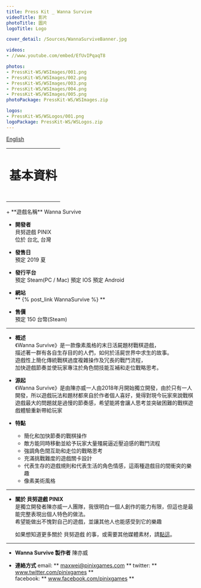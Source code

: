 ```yaml
---
title: Press Kit _ Wanna Survive
videoTitle: 影片
photoTitle: 圖片
logoTitle: Logo

cover_detail: /Sources/WannaSurviveBanner.jpg

videos: 
- //www.youtube.com/embed/EfUvIPqaqT8

photos: 
- PressKit-WS/WSImages/001.png
- PressKit-WS/WSImages/002.png
- PressKit-WS/WSImages/003.png
- PressKit-WS/WSImages/004.png
- PressKit-WS/WSImages/005.png
photoPackage: PressKit-WS/WSImages.zip

logos: 
- PressKit-WS/WSLogos/001.png
logoPackage: PressKit-WS/WSLogos.zip
---
```

<!--統一管理連結-->
[PINIXPressKitLink]: /PressKit-PINIX/zh-TW/
<!--統一管理連結-->
<a href="../en/" class="button small" target=_self>English</a>
<table><td><h1>基本資料<h1></td></table>
+ **遊戲名稱**  
Wanna Survive

+ **開發者**  
貝努遊戲 PINIX  
位於 台北, 台灣   

+ **發售日**  
預定 2019 夏

+ **發行平台**  
預定 Steam(PC / Mac)  <!--要更新連結-->
預定 IOS
預定 Android

+ **網站**  
** {% post_link WannaSurvive %} **

+ **售價**  
預定 150 台幣(Steam)
---
+ **概述**  
《Wanna Survive》是一款像素風格的末日活屍題材戰棋遊戲，  
描述著一群有各自生存目的的人們，如何於活屍世界中求生的故事。  
遊戲性上簡化傳統戰棋過度複雜操作及冗長的戰鬥流程，  
加快遊戲節奏並使玩家專注於角色間技能互補和走位戰略思考。

+ **源起**  
《Wanna Survive》是由陳亦威一人由2018年月開始獨立開發，由於只有一人開發，所以遊戲玩法和題材都來自於作者個人喜好，覺得對現今玩家來說戰棋遊戲最大的問題就是過慢的節奏感，希望能將會讓人思考並突破困難的戰棋遊戲體驗重新帶給玩家

+ **特點**
	+ 簡化和加快節奏的戰棋操作
	+ 敵方能同時移動並給予玩家大量殭屍逼近壓迫感的戰鬥流程
	+ 強調角色間互助和走位的戰略思考
	+ 充滿挑戰難度的遊戲關卡設計
	+ 代表生存的遊戲規則和代表生活的角色情感，這兩種遊戲目的間衝突的樂趣
	+ 像素美術風格

---
<!--獎項 和 認可-->
<!--相關報導-->
+ **關於 貝努遊戲 PINIX**  
是獨立開發者陳亦威一人團隊，我很明白一個人創作的能力有限，但這也是最能完整表現出個人特色的做法。  
希望能做出不愧對自己的遊戲，並讓其他人也能感受到它的樂趣  

	如果想知道更多關於 貝努遊戲 的事，或需要其他媒體素材，請[點這][PINIXPressKitLink]。  

---
+ **Wanna Survive 製作者**
陳亦威

+ **連絡方式**
email: ** maxwei@pinixgames.com **
twitter: ** www.twitter.com/pinixgames **  
facebook: ** www.facebook.com/pinixgames **

	